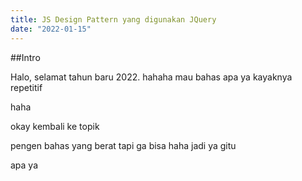 ```yaml
---
title: JS Design Pattern yang digunakan JQuery
date: "2022-01-15"
---
```



##Intro
<!-- Halo guys, udah tau belum sprite yang rasanya nyegerin -->
Halo, selamat tahun baru 2022. 
hahaha mau bahas apa ya 
kayaknya repetitif 

haha

okay kembali ke topik

pengen bahas yang berat tapi ga bisa haha 
jadi ya gitu 

apa ya 


